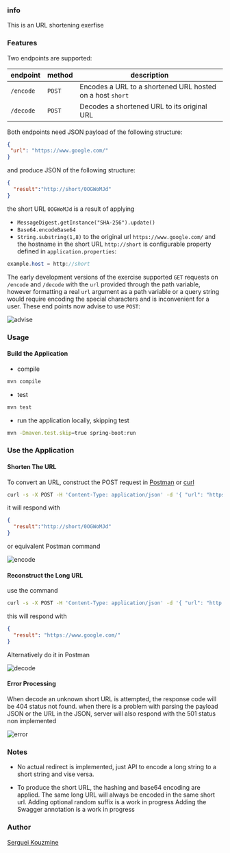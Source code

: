 ### info
This is an URL shortening exerfise

### Features

Two endpoints are supported:

endpoint | method | description
 --- | ---  | --- 
 `/encode` | `POST` | Encodes a URL to a shortened URL hosted on a host `short`
 `/decode` | `POST` | Decodes a shortened URL to its original URL

Both endpoints need JSON payload of the following structure:
```JSON
{
 "url": "https://www.google.com/"
}
```
and produce JSON of the following structure:
```JSON
{
  "result":"http://short/0OGWoMJd"
}
```
the short URL `0OGWoMJd` is a result of applying
 + `MessageDigest.getInstance("SHA-256").update()`
 + `Base64.encodeBase64`
 + `String.substring(1,8)` 
to the original url `https://www.google.com/` and the hostname in the short URL `http://short` is configurable property
defined in `application.properties`:
```java
example.host = http://short
```

The early development versions of the exercise supported `GET` requests on `/encode` and `/decode` with the `url` provided through the path variable, 
however formatting a real `url` argument as a path variable or a query string would require encoding the special characters and is inconvenient for a user.
These end points now advise to use `POST`:

![advise](https://github.com/sergueik/puppetmaster_vagrant/blob/master/exercise/screenshots/capture-advise.png)

### Usage

#### Build the Application

* compile
```sh
mvn compile
```
* test
```sh
mvn test
```
* run the application locally, skipping test
```sh
mvn -Dmaven.test.skip=true spring-boot:run
```
### Use the Application

#### Shorten The URL
To convert an URL, construct the POST request in [Postman](https://www.postman.com/downloads/) or [curl](https://curl.se/download.html)
```sh
curl -s -X POST -H 'Content-Type: application/json' -d '{ "url": "https://www.google.com/"}' http://localhost:8085/encode
```
it will respond with
```JSON
{
  "result":"http://short/0OGWoMJd"
}
```
or equivalent Postman command

![encode](https://github.com/sergueik/puppetmaster_vagrant/blob/master/exercise/screenshots/capture-encode.png)



#### Reconstruct the Long URL

use the command

```sh
curl -s -X POST -H 'Content-Type: application/json' -d '{ "url": "http://short/0OGWoMJd"}' http://localhost:8085/decode
```

this will respond with
```JSON
{
  "result": "https://www.google.com/"
}
```
Alternatively do it in Postman

![decode](https://github.com/sergueik/puppetmaster_vagrant/blob/master/exercise/screenshots/capture-decode.png)

#### Error Processing

When decode an unknown short URL is attempted, the response code will be 404 status not found.
when there is a problem with parsing the payload JSON or the URL in the JSON, server will also respond with the 501 status non implemented

![error](https://github.com/sergueik/puppetmaster_vagrant/blob/master/exercise/screenshots/capture-nodata.png)

### Notes

* No actual redirect is implemented, just API to encode a long string to a short string and vise versa.

* To produce the short URL, the hashing and base64 encoding are applied. 
The same long URL will always be encoded in the same short url. Adding optional random suffix is a work in progress
Adding the Swagger annotation is a work in progress 

### Author
[Serguei Kouzmine](kouzmine_serguei@yahoo.com)
